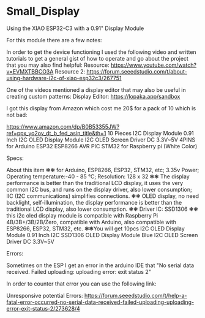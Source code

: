 # Small_Display
Using the XIAO ESP32-C3 with a 0.91" Display Module

For this module there are a few notes: 


In order to get the device functioning I used the following video and written tutorials to get a general gist of how to operate and go about the project that you may also find helpful:
Resource: https://www.youtube.com/watch?v=EVMXTBBCO3A
Resource 2: https://forum.seeedstudio.com/t/about-using-hardware-i2c-of-xiao-esp32c3/267751

One of the videos mentioned a display editor that may also be useful in creating custom patterns: 
Display Editor: https://lopaka.app/sandbox

I got this display from Amazon which cost me 20$ for a pack of 10 which is not bad: 

https://www.amazon.com/dp/B0B53355JW?ref=ppx_yo2ov_dt_b_fed_asin_title&th=1
10 Pieces I2C Display Module 0.91 Inch I2C OLED Display Module I2C OLED Screen Driver DC 3.3V~5V 4PINS for Arduino ESP32 ESP8266 AVR PIC STM32 for Raspberry pi (White Color)

Specs: 

About this item
❃❃ for Arduino, ESP8266, ESP32, STM32, etc; 3.35v Power; Operating temperature:-40 - 85 ℃; Resolution: 128 x 32
❃❃ The display performance is better than the traditional LCD display, it uses the very common I2C bus, and runs on the display driver, also lower consumption; IIC (I2C communications) simplifies connections.
❃❃ OLED display, no need backlight, self-illumination, the display performance is better than the traditional LCD display, also lower consumption.
❃❃ Driver IC: SSD1306
❃❃ this i2c oled display module is compatible with Raspberry Pi 4B/3B+/3B/2B/Zero, compatible with Arduino, also compatible with ESP8266, ESP32, STM32, etc.
❃❃You will get 10pcs I2C OLED Display Module 0.91 Inch I2C SSD1306 OLED Display Module Blue I2C OLED Screen Driver DC 3.3V~5V



Errors: 

Sometimes on the ESP I get an error in the arduino IDE that "No serial data received. Failed uploading: uploading error: exit status 2"

In order to counter that error you can use the following link: 

Unresponsive potential Errors: https://forum.seeedstudio.com/t/help-a-fatal-error-occurred-no-serial-data-received-failed-uploading-uploading-error-exit-status-2/273628/4